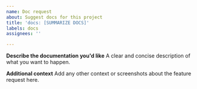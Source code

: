 ```yaml
---
name: Doc request
about: Suggest docs for this project
title: 'docs: [SUMMARIZE DOCS]'
labels: docs
assignees: ''

---
```


**Describe the documentation you'd like**
A clear and concise description of what you want to happen.

**Additional context**
Add any other context or screenshots about the feature request here.
